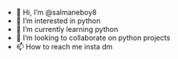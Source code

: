 - 👋 Hi, I’m @salmaneboy8
- 👀 I’m interested in python 
- 🌱 I’m currently learning python
- 💞️ I’m looking to collaborate on python projects
- 📫 How to reach me insta dm

<!---
salmaneboy8/salmaneboy8 is a ✨ special ✨ repository because its `README.md` (this file) appears on your GitHub profile.
You can click the Preview link to take a look at your changes.
--->
